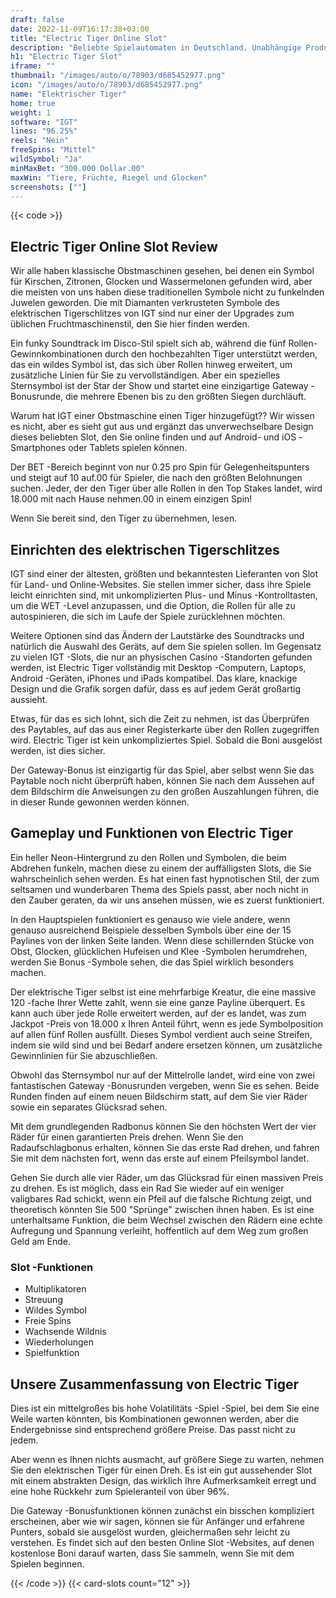 ```yaml
---
draft: false
date: 2022-11-09T16:17:38+03:00
title: "Electric Tiger Online Slot"
description: "Beliebte Spielautomaten in Deutschland. Unabhängige Produktbewertungen und exklusive Anmeldeangebote. Jetzt spielen!"
h1: "Electric Tiger Slot"
iframe: ""
thumbnail: "/images/auto/o/78903/d685452977.png"
icon: "/images/auto/o/78903/d685452977.png"
name: "Elektrischer Tiger"
home: true
weight: 1
software: "IGT"
lines: "96.25%"
reels: "Nein"
freeSpins: "Mittel"
wildSymbol: "Ja"
minMaxBet: "300.000 Dollar.00"
maxWin: "Tiere, Früchte, Riegel und Glocken"
screenshots: [""]
---
```


{{< code >}}<h2>Electric Tiger Online Slot Review</h2><p>Wir alle haben klassische Obstmaschinen gesehen, bei denen ein Symbol für Kirschen, Zitronen, Glocken und Wassermelonen gefunden wird, aber die meisten von uns haben diese traditionellen Symbole nicht zu funkelnden Juwelen geworden. Die mit Diamanten verkrusteten Symbole des elektrischen Tigerschlitzes von IGT sind nur einer der Upgrades zum üblichen Fruchtmaschinenstil, den Sie hier finden werden.</p><p>Ein funky Soundtrack im Disco-Stil spielt sich ab, während die fünf Rollen-Gewinnkombinationen durch den hochbezahlten Tiger unterstützt werden, das ein wildes Symbol ist, das sich über Rollen hinweg erweitert, um zusätzliche Linien für Sie zu vervollständigen. Aber ein spezielles Sternsymbol ist der Star der Show und startet eine einzigartige Gateway -Bonusrunde, die mehrere Ebenen bis zu den größten Siegen durchläuft.</p><p>Warum hat IGT einer Obstmaschine einen Tiger hinzugefügt?? Wir wissen es nicht, aber es sieht gut aus und ergänzt das unverwechselbare Design dieses beliebten Slot, den Sie online finden und auf Android- und iOS -Smartphones oder Tablets spielen können.</p><p>Der BET -Bereich beginnt von nur 0.25 pro Spin für Gelegenheitspunters und steigt auf 10 auf.00 für Spieler, die nach den größten Belohnungen suchen. Jeder, der den Tiger über alle Rollen in den Top Stakes landet, wird 18.000 mit nach Hause nehmen.00 in einem einzigen Spin!</p><p>Wenn Sie bereit sind, den Tiger zu übernehmen, lesen.</p><h2>Einrichten des elektrischen Tigerschlitzes</h2><p>IGT sind einer der ältesten, größten und bekanntesten Lieferanten von Slot für Land- und Online-Websites. Sie stellen immer sicher, dass ihre Spiele leicht einrichten sind, mit unkomplizierten Plus- und Minus -Kontrolltasten, um die WET -Level anzupassen, und die Option, die Rollen für alle zu autospinieren, die sich im Laufe der Spiele zurücklehnen möchten.</p><p>Weitere Optionen sind das Ändern der Lautstärke des Soundtracks und natürlich die Auswahl des Geräts, auf dem Sie spielen sollen. Im Gegensatz zu vielen IGT -Slots, die nur an physischen Casino -Standorten gefunden werden, ist Electric Tiger vollständig mit Desktop -Computern, Laptops, Android -Geräten, iPhones und iPads kompatibel. Das klare, knackige Design und die Grafik sorgen dafür, dass es auf jedem Gerät großartig aussieht.</p><p>Etwas, für das es sich lohnt, sich die Zeit zu nehmen, ist das Überprüfen des Paytables, auf das aus einer Registerkarte über den Rollen zugegriffen wird. Electric Tiger ist kein unkompliziertes Spiel. Sobald die Boni ausgelöst werden, ist dies sicher.</p><p>Der Gateway-Bonus ist einzigartig für das Spiel, aber selbst wenn Sie das Paytable noch nicht überprüft haben, können Sie nach dem Aussehen auf dem Bildschirm die Anweisungen zu den großen Auszahlungen führen, die in dieser Runde gewonnen werden können.</p><h2>Gameplay und Funktionen von Electric Tiger</h2><p>Ein heller Neon-Hintergrund zu den Rollen und Symbolen, die beim Abdrehen funkeln, machen diese zu einem der auffälligsten Slots, die Sie wahrscheinlich sehen werden. Es hat einen fast hypnotischen Stil, der zum seltsamen und wunderbaren Thema des Spiels passt, aber noch nicht in den Zauber geraten, da wir uns ansehen müssen, wie es zuerst funktioniert.</p><p>In den Hauptspielen funktioniert es genauso wie viele andere, wenn genauso ausreichend Beispiele desselben Symbols über eine der 15 Paylines von der linken Seite landen. Wenn diese schillernden Stücke von Obst, Glocken, glücklichen Hufeisen und Klee -Symbolen herumdrehen, werden Sie Bonus -Symbole sehen, die das Spiel wirklich besonders machen.</p><p>Der elektrische Tiger selbst ist eine mehrfarbige Kreatur, die eine massive 120 -fache Ihrer Wette zahlt, wenn sie eine ganze Payline überquert. Es kann auch über jede Rolle erweitert werden, auf der es landet, was zum Jackpot -Preis von 18.000 x Ihren Anteil führt, wenn es jede Symbolposition auf allen fünf Rollen ausfüllt. Dieses Symbol verdient auch seine Streifen, indem sie wild sind und bei Bedarf andere ersetzen können, um zusätzliche Gewinnlinien für Sie abzuschließen.</p><p>Obwohl das Sternsymbol nur auf der Mittelrolle landet, wird eine von zwei fantastischen Gateway -Bonusrunden vergeben, wenn Sie es sehen. Beide Runden finden auf einem neuen Bildschirm statt, auf dem Sie vier Räder sowie ein separates Glücksrad sehen.</p><p>Mit dem grundlegenden Radbonus können Sie den höchsten Wert der vier Räder für einen garantierten Preis drehen. Wenn Sie den Radaufschlagbonus erhalten, können Sie das erste Rad drehen, und fahren Sie mit dem nächsten fort, wenn das erste auf einem Pfeilsymbol landet.</p><p>Gehen Sie durch alle vier Räder, um das Glücksrad für einen massiven Preis zu drehen. Es ist möglich, dass ein Rad Sie wieder auf ein weniger valigbares Rad schickt, wenn ein Pfeil auf die falsche Richtung zeigt, und theoretisch könnten Sie 500 "Sprünge" zwischen ihnen haben. Es ist eine unterhaltsame Funktion, die beim Wechsel zwischen den Rädern eine echte Aufregung und Spannung verleiht, hoffentlich auf dem Weg zum großen Geld am Ende.</p><h3>
Slot -Funktionen</h3><ul>
<li></span>
Multiplikatoren</li>
<li></span>
Streuung</li>
<li></span>
Wildes Symbol</li>
<li></span>
Freie Spins</li>
<li></span>
Wachsende Wildnis</li>
<li></span>
Wiederholungen</li>
<li></span>
Spielfunktion</li></ul><h2>Unsere Zusammenfassung von Electric Tiger</h2><p>Dies ist ein mittelgroßes bis hohe Volatilitäts -Spiel -Spiel, bei dem Sie eine Weile warten könnten, bis Kombinationen gewonnen werden, aber die Endergebnisse sind entsprechend größere Preise. Das passt nicht zu jedem.</p><p>Aber wenn es Ihnen nichts ausmacht, auf größere Siege zu warten, nehmen Sie den elektrischen Tiger für einen Dreh. Es ist ein gut aussehender Slot mit einem abstrakten Design, das wirklich Ihre Aufmerksamkeit erregt und eine hohe Rückkehr zum Spieleranteil von über 96%.</p><p>Die Gateway -Bonusfunktionen können zunächst ein bisschen kompliziert erscheinen, aber wie wir sagen, können sie für Anfänger und erfahrene Punters, sobald sie ausgelöst wurden, gleichermaßen sehr leicht zu verstehen. Es findet sich auf den besten Online Slot -Websites, auf denen kostenlose Boni darauf warten, dass Sie sammeln, wenn Sie mit dem Spielen beginnen.</p>{{< /code >}}
 {{< card-slots count="12" >}}